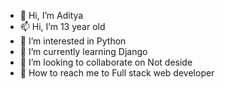 - 👋 Hi, I’m Aditya
- 📫 Hi, I’m 13 year old
- 👀 I’m interested in Python
- 🌱 I’m currently learning Django
- 💞️ I’m looking to collaborate on Not deside
- 👋 How to reach me to Full stack web developer

<!---
imadityacoder/imadityacoder is a ✨ special ✨ repository because its `README.md` (this file) appears on your GitHub profile.
You can click the Preview link to take a look at your changes.
--->
